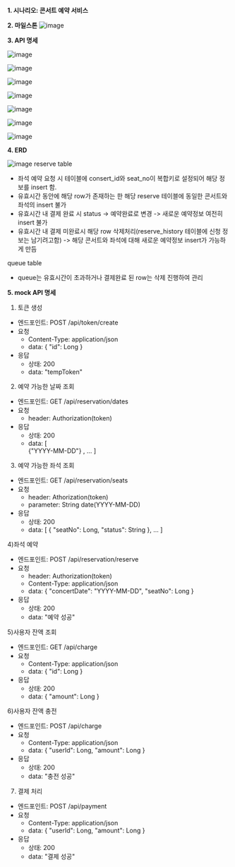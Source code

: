**1. 시나리오: 콘서트 예약 서비스**
   
**2. 마일스톤**
![image](https://github.com/kkyuny/concert/assets/88278485/c7800d75-ac99-4c97-a68a-b2c4c88ab0fb)

**3. API 명세**

![image](https://github.com/kkyuny/concert/assets/88278485/65d1ca78-2693-4db8-921d-7aae93d5b0a4)

![image](https://github.com/kkyuny/concert/assets/88278485/b4a428e3-d434-47f0-ad37-258a8f08f70e)

![image](https://github.com/kkyuny/concert/assets/88278485/a397db1a-80c5-40c1-ac5c-ad46c4d7fc23)

![image](https://github.com/kkyuny/concert/assets/88278485/46b68a9b-04af-49d3-95ea-001ee1c707ee)

![image](https://github.com/kkyuny/concert/assets/88278485/5ff19b7f-cd07-4223-8962-488ae3ce3fc1)

![image](https://github.com/kkyuny/concert/assets/88278485/3021bdb0-b6eb-408c-b3ff-713cae3ecf27)

![image](https://github.com/kkyuny/concert/assets/88278485/629b09e5-81c5-41e3-a1ed-3304e0809f4f)

**4. ERD**

![image](https://github.com/kkyuny/concert/assets/88278485/81779844-d6cc-45e4-a00b-19f6bdebc1a4)
 reserve table
- 좌석 예약 요청 시 테이블에 consert_id와 seat_no이 복합키로 설정되어 해당 정보를 insert 함.
- 유효시간 동안에 해당 row가 존재하는 한 해당 reserve 테이블에 동일한 콘서트와 좌석의 insert 불가
- 유효시간 내 결제 완료 시 status -> 예약완료로 변경 -> 새로운 예약정보 여전히 insert 불가
- 유효시간 내 결제 미완료시 해당 row 삭제처리(reserve_history 테이블에 신청 정보는 남기려고함) -> 해당 콘서트와 좌석에 대해 새로운 예약정보 insert가 가능하게 만듬

 queue table
- queue는 유효시간이 초과하거나 결제완료 된 row는 삭제 진행하여 관리

**5. mock API 명세**
 1) 토큰 생성
- 엔드포인트: POST /api/token/create
- 요청
   - Content-Type: application/json
   - data:
      {
        "id": Long
      }
- 응답
   - 상태: 200
   - data: "tempToken"

 2) 예약 가능한 날짜 조회
- 엔드포인트: GET /api/reservation/dates
- 요청
   - header: Authorization(token)
- 응답
   - 상태: 200
   - data:
     [        
        {"YYYY-MM-DD"}
        , ...
     ]

 3) 예약 가능한 좌석 조회
- 엔드포인트: GET /api/reservation/seats
- 요청
   - header: Athorization(token)
   - parameter: String date(YYYY-MM-DD)
- 응답
  - 상태: 200
  - data:
   [ {
       "seatNo": Long,
       "status": String
     },
     ...
   ]

 4)좌석 예약
- 엔드포인트: POST /api/reservation/reserve
- 요청
   - header: Authorization(token)
   - Content-Type: application/json
   - data:
   {
     "concertDate": "YYYY-MM-DD",
     "seatNo": Long
   }
- 응답
   - 상태: 200
   - data: "예약 성공"

 5)사용자 잔액 조회
- 엔드포인트: GET /api/charge
- 요청
   - Content-Type: application/json
   - data:
   {
     "id": Long
   }
- 응답
   - 상태: 200
   - data:
   {
     "amount": Long
   }

6)사용자 잔액 충전
- 엔드포인트: POST /api/charge
- 요청
   - Content-Type: application/json
   - data:
   {
     "userId": Long,
     "amount": Long
   }
- 응답
   - 상태: 200
   - data: "충전 성공"

7) 결제 처리
- 엔드포인트: POST /api/payment
- 요청 
   - Content-Type: application/json
   - data:
   {
     "userId": Long,
     "amount": Long
   }
- 응답
   - 상태: 200
   - data: "결제 성공"
